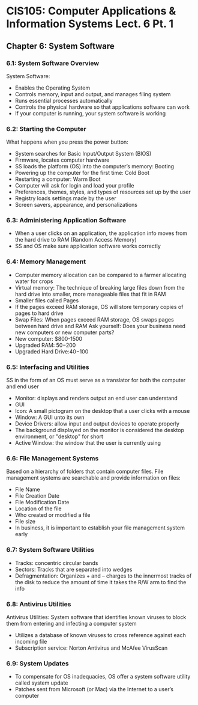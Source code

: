 # CIS105: Computer Applications & Information Systems Lect. 6 Pt. 1

## Chapter 6: System Software

### 6.1: System Software Overview

System Software:

-   Enables the Operating System
-   Controls memory, input and output, and manages filing system
-   Runs essential processes automatically
-   Controls the physical hardware so that applications software can work
-   If your computer is running, your system software is working

### 6.2: Starting the Computer

What happens when you press the power button:

-   System searches for Basic Input/Output System (BIOS)
-   Firmware, locates computer hardware
-   SS loads the platform (OS) into the computer’s memory: Booting
-   Powering up the computer for the first time: Cold Boot
-   Restarting a computer: Warm Boot
-   Computer will ask for login and load your profile
-   Preferences, themes, styles, and types of resources set up by the user
-   Registry loads settings made by the user
-   Screen savers, appearance, and personalizations

### 6.3: Administering Application Software

-   When a user clicks on an application, the application info moves from the hard drive to RAM (Random Access Memory)
-   SS and OS make sure application software works correctly

### 6.4: Memory Management

-   Computer memory allocation can be compared to a farmer allocating water for crops
-   Virtual memory: The technique of breaking large files down from the hard drive into smaller, more manageable files that fit in RAM
-   Smaller files called Pages
-   If the pages exceed RAM storage, OS will store temporary copies of pages to hard drive
-   Swap Files: When pages exceed RAM storage, OS swaps pages between hard drive and RAM
    Ask yourself: Does your business need new computers or new computer parts?
-   New computer: $800-1500
-   Upgraded RAM: $50-$200
-   Upgraded Hard Drive:$40-$100

### 6.5: Interfacing and Utilities

SS in the form of an OS must serve as a translator for both the computer and end user

-   Monitor: displays and renders output an end user can understand
-   GUI
-   Icon: A small pictogram on the desktop that a user clicks with a mouse
-   Window: A GUI unto its own
-   Device Drivers: allow input and output devices to operate properly
-   The background displayed on the monitor is considered the desktop environment, or "desktop" for short
-   Active Window: the window that the user is currently using

### 6.6: File Management Systems

Based on a hierarchy of folders that contain computer files. File management systems are searchable and provide information on files:

-   File Name
-   File Creation Date
-   File Modification Date
-   Location of the file
-   Who created or modified a file
-   File size
-   In business, it is important to establish your file management system early

### 6.7: System Software Utilities

-   Tracks: concentric circular bands
-   Sectors: Tracks that are separated into wedges
-   Defragmentation: Organizes + and – charges to the innermost tracks of the disk to reduce the amount of time it takes the R/W arm to find the info

### 6.8: Antivirus Utilities

Antivirus Utilities: System software that identifies known viruses to block them from entering and infecting a computer system

-   Utilizes a database of known viruses to cross reference against each incoming file
-   Subscription service: Norton Antivirus and McAfee VirusScan

### 6.9: System Updates

-   To compensate for OS inadequacies, OS offer a system software utility called system update
-   Patches sent from Microsoft (or Mac) via the Internet to a user’s computer
